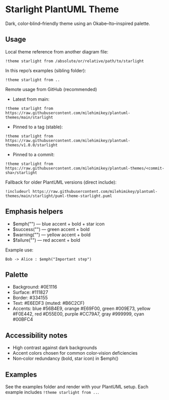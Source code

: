# Starlight PlantUML Theme

Dark, color‑blind–friendly theme using an Okabe–Ito–inspired palette.

## Usage

Local theme reference from another diagram file:

```
!theme starlight from /absolute/or/relative/path/to/starlight
```

In this repo’s examples (sibling folder):

```
!theme starlight from ..
```

Remote usage from GitHub (recommended)
- Latest from main:
```
!theme starlight from https://raw.githubusercontent.com/milehimikey/plantuml-themes/main/starlight
```
- Pinned to a tag (stable):
```
!theme starlight from https://raw.githubusercontent.com/milehimikey/plantuml-themes/v1.0.0/starlight
```
- Pinned to a commit:
```
!theme starlight from https://raw.githubusercontent.com/milehimikey/plantuml-themes/<commit-sha>/starlight
```

Fallback for older PlantUML versions (direct include):
```
!includeurl https://raw.githubusercontent.com/milehimikey/plantuml-themes/main/starlight/puml-theme-starlight.puml
```

## Emphasis helpers

- $emph("<msg>") — blue accent + bold + star icon
- $success("<msg>") — green accent + bold
- $warning("<msg>") — yellow accent + bold
- $failure("<msg>") — red accent + bold

Example use:

```
Bob -> Alice : $emph("Important step")
```

## Palette

- Background: #0E1116
- Surface: #111827
- Border: #334155
- Text: #E6EDF3 (muted: #B6C2CF)
- Accents: blue #56B4E9, orange #E69F00, green #009E73, yellow #F0E442, red #D55E00, purple #CC79A7, gray #999999, cyan #00BFC4

## Accessibility notes

- High contrast against dark backgrounds
- Accent colors chosen for common color‑vision deficiencies
- Non‑color redundancy (bold, star icon) in $emph()

## Examples

See the examples folder and render with your PlantUML setup. Each example includes `!theme starlight from ..`.

